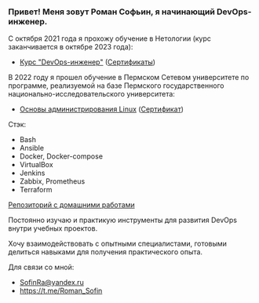 ### Привет! Меня зовут Роман Софьин, я начинающий DevOps-инженер. 

С октября 2021 года я прохожу обучение в Нетологии (курс заканчивается в октябре 2023 года): 

* [Курс "DevOps-инженер"](https://netology.ru/programs/fullstack-devops) ([Сертификаты](https://github.com/Firewal7/certificates))
  
 В 2022 году я прошел обучение в Пермском Сетевом университете по программе, реализуемой на базе Пермского государственного национально-исследовательского университета:

* [Основы администрирования Linux](https://drive.google.com/file/d/1bU_QjFSRp5dktJBjOVSOg47xGSP4Z9d-/view) ([Сертификат](https://github.com/Firewal7/certificates/blob/main/Linux(%D0%9F%D0%93%D0%9D%D0%98%D0%A3).jpg))

Стэк:
* Bash
* Ansible 
* Docker, Docker-compose
* VirtualBox
* Jenkins
* Zabbix, Prometheus
* Terraform

[Репозиторий с домашними работами](https://github.com/Firewal7/devops-netology)

Постоянно изучаю и практикую инструменты для развития DevOps внутри учебных проектов.

Хочу взаимодействовать с опытными специалистами, готовыми делиться навыками для получения практического опыта. 

Для связи со мной:
* SofinRa@yandex.ru
* https://t.me/Roman_Sofin
